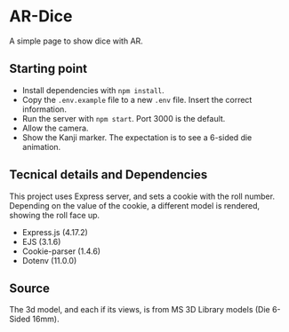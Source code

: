 # AR-Dice
A simple page to show dice with AR.

## Starting point
- Install dependencies with `npm install`.
- Copy the `.env.example` file to a new `.env` file. Insert the correct information.
- Run the server with `npm start`. Port 3000 is the default.
- Allow the camera.
- Show the Kanji marker. The expectation is to see a 6-sided die animation.

## Tecnical details and Dependencies
This project uses Express server, and sets a cookie with the roll number.
Depending on the value of the cookie, a different model is rendered, showing the roll face up.
- Express.js (4.17.2)
- EJS (3.1.6)
- Cookie-parser (1.4.6)
- Dotenv (11.0.0)

## Source
The 3d model, and each if its views, is from MS 3D Library models (Die 6-Sided 16mm).